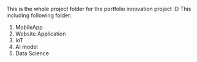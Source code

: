 This is the whole project folder for the portfolio innovation project :D
This including following folder:
1. MobileApp
2. Website Application
3. IoT
4. AI model
5. Data Science
